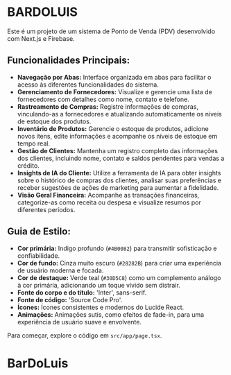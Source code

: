 # BARDOLUIS

Este é um projeto de um sistema de Ponto de Venda (PDV) desenvolvido com Next.js e Firebase.

## Funcionalidades Principais:

- **Navegação por Abas:** Interface organizada em abas para facilitar o acesso às diferentes funcionalidades do sistema.
- **Gerenciamento de Fornecedores:** Visualize e gerencie uma lista de fornecedores com detalhes como nome, contato e telefone.
- **Rastreamento de Compras:** Registre informações de compras, vinculando-as a fornecedores e atualizando automaticamente os níveis de estoque dos produtos.
- **Inventário de Produtos:** Gerencie o estoque de produtos, adicione novos itens, edite informações e acompanhe os níveis de estoque em tempo real.
- **Gestão de Clientes:** Mantenha um registro completo das informações dos clientes, incluindo nome, contato e saldos pendentes para vendas a crédito.
- **Insights de IA do Cliente:** Utilize a ferramenta de IA para obter insights sobre o histórico de compras dos clientes, analisar suas preferências e receber sugestões de ações de marketing para aumentar a fidelidade.
- **Visão Geral Financeira:** Acompanhe as transações financeiras, categorize-as como receita ou despesa e visualize resumos por diferentes períodos.

## Guia de Estilo:

- **Cor primária:** Indigo profundo (`#4B0082`) para transmitir sofisticação e confiabilidade.
- **Cor de fundo:** Cinza muito escuro (`#28282B`) para criar uma experiência de usuário moderna e focada.
- **Cor de destaque:** Verde teal (`#30D5C8`) como um complemento análogo à cor primária, adicionando um toque vívido sem distrair.
- **Fonte do corpo e do título:** 'Inter', sans-serif.
- **Fonte de código:** 'Source Code Pro'.
- **Ícones:** Ícones consistentes e modernos do Lucide React.
- **Animações:** Animações sutis, como efeitos de fade-in, para uma experiência de usuário suave e envolvente.

Para começar, explore o código em `src/app/page.tsx`.
# BarDoLuis
